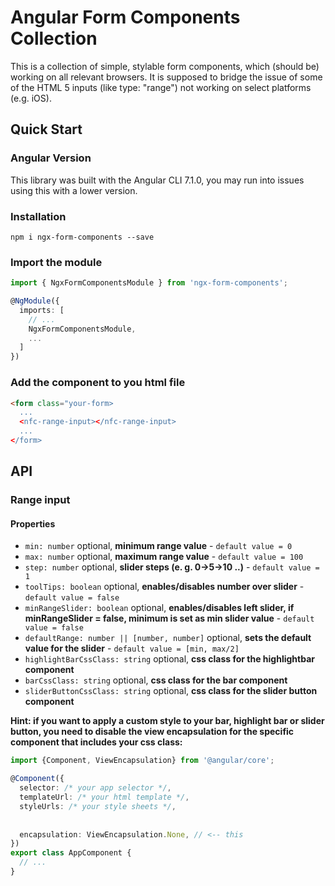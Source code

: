 # Angular Form Components Collection

This is a collection of simple, stylable form components, which (should be) working on all relevant browsers. It is supposed to bridge the issue of some of the HTML 5 inputs (like type: "range") not working on select platforms (e.g. iOS).

## Quick Start

### Angular Version
This library was built with the Angular CLI 7.1.0, you may run into issues using this with a lower version.

### Installation

`npm i ngx-form-components --save`

### Import the module

```ts
import { NgxFormComponentsModule } from 'ngx-form-components';

@NgModule({
  imports: [
    // ...
    NgxFormComponentsModule,
    ...
  ]
})
```

### Add the component to you html file

```html
<form class="your-form>
  ...
  <nfc-range-input></nfc-range-input>
  ...
</form>
```

## API

### Range input

#### Properties

* `min: number` optional, **minimum range value** - `default value = 0`
* `max: number` optional, **maximum range value** - `default value = 100`
* `step: number` optional, **slider steps (e. g. 0->5->10 ..)** - `default value = 1`
* `toolTips: boolean` optional, **enables/disables number over slider** - `default value = false`
* `minRangeSlider: boolean` optional, **enables/disables left slider, if minRangeSlider = false, minimum is set as min slider value** - `default value = false`
* `defaultRange: number || [number, number]` optional, **sets the default value for the slider** - `default value = [min, max/2]`
* `highlightBarCssClass: string` optional, **css class for the highlightbar component**
* `barCssClass: string` optional, **css class for the bar component**
* `sliderButtonCssClass: string` optional, **css class for the slider button component**

**Hint: if you want to apply a custom style to your bar, highlight bar or slider button, you need to disable the view encapsulation for the specific component that includes your css class:**

```ts
import {Component, ViewEncapsulation} from '@angular/core';

@Component({
  selector: /* your app selector */,
  templateUrl: /* your html template */,
  styleUrls: /* your style sheets */,
  
  
  encapsulation: ViewEncapsulation.None, // <-- this
})
export class AppComponent {
  // ...
}
```
